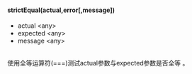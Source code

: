 #### strictEqual(actual,error[,message])
* actual \<any>
* expected \<any>
* message \<any>
<br/>
使用全等运算符(===)测试actual参数与expected参数是否全等
。